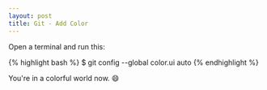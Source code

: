 ```yaml
---
layout: post
title: Git - Add Color
---
```


Open a terminal and run this:

{% highlight bash %}
  $ git config --global color.ui auto
{% endhighlight %}

You're in a colorful world now. :smile:
